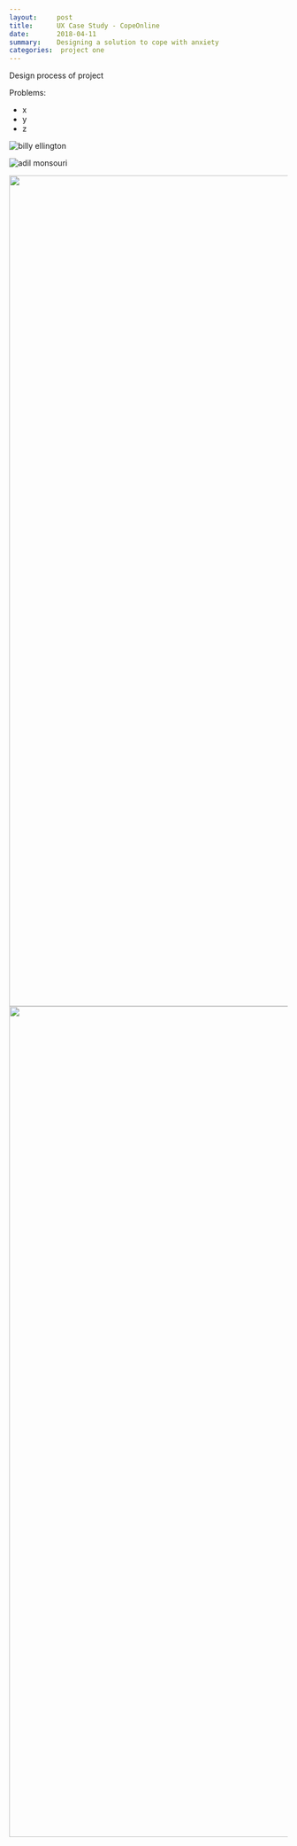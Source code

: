 ```yaml
---
layout:     post
title:      UX Case Study - CopeOnline
date:       2018-04-11
summary:    Designing a solution to cope with anxiety
categories:  project one
---
```


Design process of project 

Problems:
* x
* y
* z




![billy ellington](https://user-images.githubusercontent.com/31209092/42848148-2f28e076-89d3-11e8-9603-e35004e61b9f.png)

![adil monsouri](https://user-images.githubusercontent.com/31209092/42848133-2524f740-89d3-11e8-9d46-1e85d0bd44c8.png)

<img align="left" width="1500" height="1500" src="https://user-images.githubusercontent.com/31209092/42848148-2f28e076-89d3-11e8-9603-e35004e61b9f.png">

<img align="left" width="1500" height="1500" src="https://user-images.githubusercontent.com/31209092/42848133-2524f740-89d3-11e8-9d46-1e85d0bd44c8.png">
